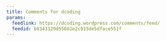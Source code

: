 ```yaml
---
title: Comments for dcoding
params:
  feedlink: https://dcoding.wordpress.com/comments/feed/
  feedid: b8343129d55602e2c915de5dface551f
---
```

